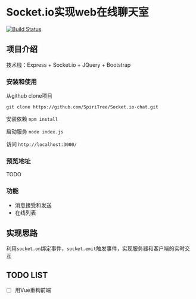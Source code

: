 # Socket.io实现web在线聊天室

[![Build Status](https://img.shields.io/travis/spiritree/socket.io-chat/master.svg?style=flat-square)](https://travis-ci.org/spiritree/socket.io-chat)

## 项目介绍
技术栈：Express + Socket.io + JQuery + Bootstrap

### 安装和使用
从github clone项目

`git clone https://github.com/SpiriTree/Socket.io-chat.git`

安装依赖
`npm install`

启动服务
`node index.js`

访问
`http://localhost:3000/`

### 预览地址
TODO

### 功能
- 消息接受和发送
- 在线列表

## 实现思路
利用`socket.on`绑定事件，`socket.emit`触发事件，实现服务器和客户端的实时交互

## TODO LIST
- [ ] 用Vue重构前端